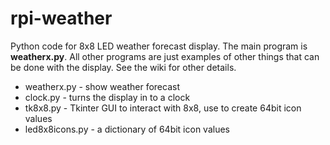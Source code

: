 rpi-weather
===========

Python code for 8x8 LED weather forecast display. The main program is **weatherx.py**. All other programs are just
examples of other things that can be done with the display. See the wiki for other details.

* weatherx.py - show weather forecast
* clock.py - turns the display in to a clock
* tk8x8.py - Tkinter GUI to interact with 8x8, use to create 64bit icon values
* led8x8icons.py - a dictionary of 64bit icon values

